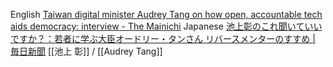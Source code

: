 
English [Taiwan digital minister Audrey Tang on how open, accountable tech aids democracy: interview - The Mainichi](https://mainichi.jp/english/articles/20220114/p2a/00m/0in/047000c)
Japanese [池上彰のこれ聞いていいですか？：若者に学ぶ大臣オードリー・タンさん リバースメンターのすすめ | 毎日新聞](https://mainichi.jp/articles/20220114/k00/00m/040/388000c)
[[池上 彰]] / [[Audrey Tang]]
